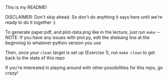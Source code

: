 This is my README!

DISCLAIMER: Don't skip ahead. So don't do anything it says here until we're ready to do it together :)

To generate paper.pdf, and plot-data.png like in the lecture, just run `make`  --  
NOTE: If you have any issues with plot.py, edit the shebang line at the beginning to whatever python version you use

Then, once your `clean` target is set up (Exercise 1), run `make clean` to get back to the state of this repo

If you're interested in playing around with other possibilities for this repo, go crazy!

